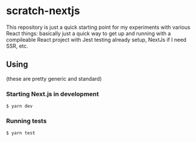 # scratch-nextjs

This repository is just a quick starting point for my experiments with various React things: basically just a quick way to get up and running with a compileable React project with Jest testing already setup, NextJs if I need SSR, etc.

## Using

(these are pretty generic and standard)

### Starting Next.js in development

```shell
$ yarn dev
```

### Running tests

```shell
$ yarn test
```